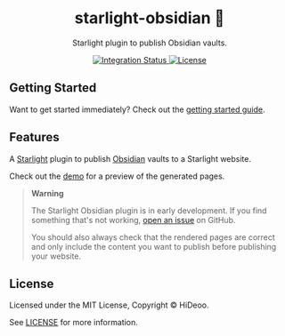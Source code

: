 <div align="center">
  <h1>starlight-obsidian 📔</h1>
  <p>Starlight plugin to publish Obsidian vaults.</p>
</div>

<div align="center">
  <a href="https://github.com/HiDeoo/starlight-obsidian/actions/workflows/integration.yml">
    <img alt="Integration Status" src="https://github.com/HiDeoo/starlight-obsidian/actions/workflows/integration.yml/badge.svg" />
  </a>
  <a href="https://github.com/HiDeoo/starlight-obsidian/blob/main/LICENSE">
    <img alt="License" src="https://badgen.net/github/license/HiDeoo/starlight-obsidian" />
  </a>
  <br />
</div>

## Getting Started

Want to get started immediately? Check out the [getting started guide](https://starlight-obsidian.vercel.app/getting-started/).

## Features

A [Starlight](https://starlight.astro.build) plugin to publish [Obsidian](https://obsidian.md) vaults to a Starlight website.

Check out the [demo](https://starlight-obsidian.vercel.app/demo/hello/) for a preview of the generated pages.

> **Warning**
>
> The Starlight Obsidian plugin is in early development. If you find something that's not working, [open an issue](https://github.com/HiDeoo/starlight-obsidian/issues/new/choose) on GitHub.
>
> You should also always check that the rendered pages are correct and only include the content you want to publish before publishing your website.

## License

Licensed under the MIT License, Copyright © HiDeoo.

See [LICENSE](https://github.com/HiDeoo/starlight-obsidian/blob/main/LICENSE) for more information.

